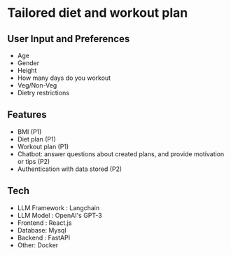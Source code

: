 # Tailored diet and workout plan

## User Input and Preferences
- Age
- Gender
- Height
- How many days do you workout
- Veg/Non-Veg
- Dietry restrictions

## Features
- BMI (P1)
- Diet plan (P1)
- Workout plan (P1)
- Chatbot: answer questions about created plans, and provide motivation or tips (P2)
- Authentication with data stored (P2)

## Tech
- LLM Framework : Langchain
- LLM Model : OpenAI's GPT-3
- Frontend : React.js
- Database: Mysql
- Backend : FastAPI
- Other: Docker